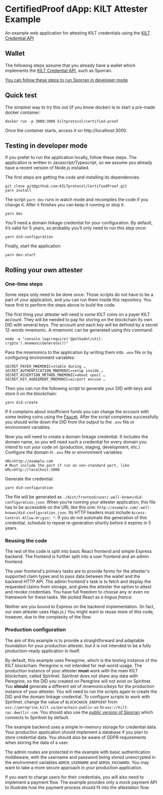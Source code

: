 # CertifiedProof dApp: KILT Attester Example

An example web application for attesting KILT credentials using the [KILT Credential API](https://github.com/KILTprotocol/spec-ext-credential-api#verification-workflow)

## Wallet

The following steps assume that you already have a wallet which implements the [KILT Credential API](https://github.com/KILTprotocol/spec-ext-credential-api), such as Sporran.

[You can follow these steps to run Sporran in developer mode](https://github.com/BTE-Trusted-Entity/sporran-extension/blob/main/docs/external.md)

## Quick test

The simplest way to try this out (if you know docker) is to start a pre-made docker container:

```shell
docker run -p 3000:3000 kiltprotocol/certified-proof
```

Once the container starts, access it on http://localhost:3000.

## Testing in developer mode

If you prefer to run the application locally, follow these steps. The application is written in Javascript/Typescript, so we assume you already have a recent version of Node.js installed.

The first steps are getting the code and installing its dependencies.

```shell
git clone git@github.com:KILTprotocol/CertifiedProof.git
yarn install
```

The script `yarn dev` runs in watch mode and recompiles the code if you change it. After it finishes you can keep it running or stop it.

```shell
yarn dev
```

You’ll need a domain linkage credential for your configuration. By default, it’s valid for 5 years, so probably you’ll only need to run this step once:

```shell
yarn did-configuration
```

Finally, start the application:

```shell
yarn dev-start
```

## Rolling your own attester

### One-time steps

Some steps only need to be done once. Those scripts do not have to be a part of your application, and you can run them inside this repository. You have first to perform the steps above to build the code.

The first thing your attester will need is some KILT coins on a payer KILT account. They will be needed to pay for storing on the blockchain its own DID with several keys. The account and each key will be defined by a secret 12-words mnemonic. A mnemonic can be generated using this command:

```shell
node -e "console.log(require('@polkadot/util-crypto').mnemonicGenerate())"
```

Pass the mnemonics to the application by writing them into `.env` file or by configuring environment variables:

```
SECRET_PAYER_MNEMONIC=stable during …
SECRET_AUTHENTICATION_MNEMONIC=setup inside …
SECRET_ASSERTION_METHOD_MNEMONIC=about spoil …
SECRET_KEY_AGREEMENT_MNEMONIC=airport excuse …
```

Then you can run the following script to generate your DID with keys and store it on the blockchain:

```shell
yarn did-create
```

If it complains about insufficient funds you can charge the account with some testing coins using the [Faucet](https://faucet.peregrine.kilt.io/). After the script completes successfully you should write down the DID from the output to the `.env` file or environment variables.

Now you will need to create a domain linkage credential. It includes the domain name, so you will need such a credential for every domain you intend to run your code on (production, staging, development, etc.) Configure the domain in `.env` file or environment variables:

```
URL=http://example.com
# Must include the port if run on non-standard port, like URL=http://localhost:3000
```

Generate the credential:

```shell
yarn did-configuration
```

The file will be generated as `./dist/frontend/user/.well-known/did-configuration.json`. When you’re running your attester application, this file has to be accessible on the URL like this one: `http://example.com/.well-known/did-configuration.json`. Its HTTP headers must include `Access-Control-Allow-Origin: *`. If you do not automate the generation of this credential, schedule to repeat re-generation shortly before it expires in 5 years.

### Reusing the code

The rest of the code is split into basic React frontend and simple Express backend. The frontend is further split into a user frontend and an admin frontend.

The user frontend's primary tasks are to provide forms for the attester's supported claim types and to pass data between the wallet and the backend HTTP API. The admin frontend's task is to fetch and display the requested claims from storage, and gives the attester the option to attest and revoke credentials. You have full freedom to choose any or even no framework for these tasks. We picked React as a _lingua franca_.

Neither are you bound to Express on the backend implementation. (In fact, our own attester uses Hapi.js.) You might want to reuse more of this code, however, due to the complexity of the flow.

### Production configuration

The aim of this example is to provide a straightforward and adaptable foundation for your production attester, but it is not intended to be a fully production-ready application in itself.

By default, this example uses Peregrine, which is the testing instance of the KILT blockchain. Peregrine is not intended for real-world usage. The production instance of your attester **must** work with the main KILT blockchain, called Spiritnet. Spiritnet does not share any data with Peregrine, so the DID you created on Peregrine will not exist on Spiritnet. You **should** generate a different set of mnemonics/keys for the production instance of your attester. You will need to run the scripts again to create the DID and the domain linkage credential. To configure scripts to work with Spiritnet, change the value of `BLOCKCHAIN_ENDPOINT` from `wss://peregrine.kilt.io/parachain-public-ws` to `wss://kilt-rpc.dwellir.com`. You should also use the [public version of Sporran](https://www.sporran.org/) which connects to Spiritnet by default.

The example backend uses a simple in-memory storage for credential data. Your production application should implement a database if you plan to store credential data. You should also be aware of GDPR requirements when storing the data of a user.

The admin routes are protected in the example with basic authentication middleware, with the username and password being stored unencrypted in the environment variables `ADMIN_USERNAME` and `ADMIN_PASSWORD`. You may want to take a more secure approach in your production application.

If you want to charge users for their credentials, you will also need to implement a payment flow. The example provides only a mock payment API to illustrate how the payment process should fit into the attestation flow.
